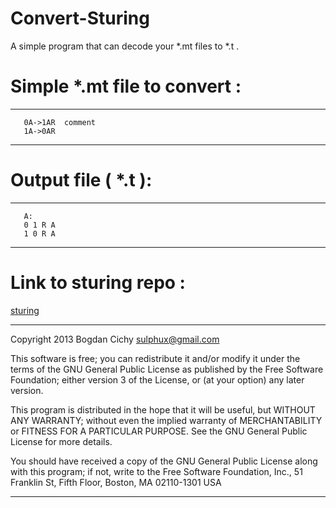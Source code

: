 Convert-Sturing
===============

A simple program that can decode your *.mt files to *.t .

# Simple *.mt file to convert :

---
```
   0A->1AR  comment
   1A->0AR

```
---

# Output file ( *.t ):

---
```
   A: 
   0 1 R A
   1 0 R A
```
---

# Link to sturing repo :

[sturing](https://github.com/ktalik/sturing)

---

Copyright 2013 Bogdan Cichy sulphux@gmail.com

This software is free; you can redistribute it and/or modify it under the terms of the GNU General Public License as published by the Free Software Foundation; either version 3 of the License, or (at your option) any later version.

This program is distributed in the hope that it will be useful, but WITHOUT ANY WARRANTY; without even the implied warranty of MERCHANTABILITY or FITNESS FOR A PARTICULAR PURPOSE. See the GNU General Public License for more details.

You should have received a copy of the GNU General Public License along with this program; if not, write to the Free Software Foundation, Inc., 51 Franklin St, Fifth Floor, Boston, MA 02110-1301 USA

---
